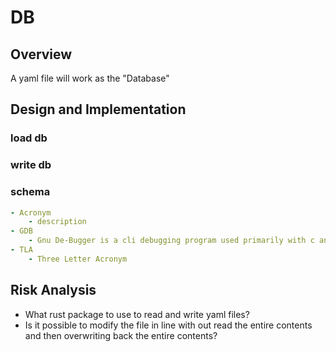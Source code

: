 # DB

## Overview

A yaml file will work as the "Database"

## Design and Implementation

### load db

### write db

### schema

```yaml
- Acronym
    - description
- GDB
    - Gnu De-Bugger is a cli debugging program used primarily with c and and c++ on linux.
- TLA
    - Three Letter Acronym
```

## Risk Analysis

- What rust package to use to read and write yaml files?
- Is it possible to modify the file in line with out read the entire contents and then overwriting back the entire contents?
